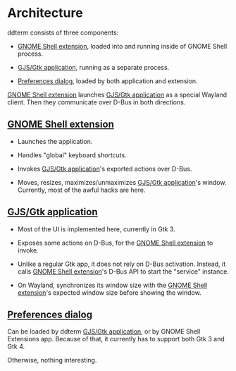<!--
SPDX-FileCopyrightText: 2022 Aleksandr Mezin <mezin.alexander@gmail.com>

SPDX-License-Identifier: GPL-3.0-or-later
-->

# Architecture

ddterm consists of three components:

- [GNOME Shell extension], loaded into and running inside of GNOME Shell process.

- [GJS/Gtk application], running as a separate process.

- [Preferences dialog], loaded by both application and extension.

[GNOME Shell extension]: /ddterm/shell
[GJS/Gtk application]: /ddterm/app
[Preferences dialog]: /ddterm/pref

[GNOME Shell extension] launches [GJS/Gtk application] as a special Wayland
client. Then they communicate over D-Bus in both directions.

## [GNOME Shell extension]

- Launches the application.

- Handles "global" keyboard shortcuts.

- Invokes [GJS/Gtk application]'s exported actions over D-Bus.

- Moves, resizes, maximizes/unmaximizes [GJS/Gtk application]'s window.
Currently, most of the awful hacks are here.

## [GJS/Gtk application]

- Most of the UI is implemented here, currently in Gtk 3.

- Exposes some actions on D-Bus, for the [GNOME Shell extension] to invoke.

- Unlike a regular Gtk app, it does not rely on D-Bus activation. Instead,
it calls [GNOME Shell extension]'s D-Bus API to start the "service" instance.

- On Wayland, synchronizes its window size with the [GNOME Shell extension]'s
expected window size before showing the window.

## [Preferences dialog]

Can be loaded by ddterm [GJS/Gtk application], or by GNOME Shell Extensions app.
Because of that, it currently has to support both Gtk 3 and Gtk 4.

Otherwise, nothing interesting.
